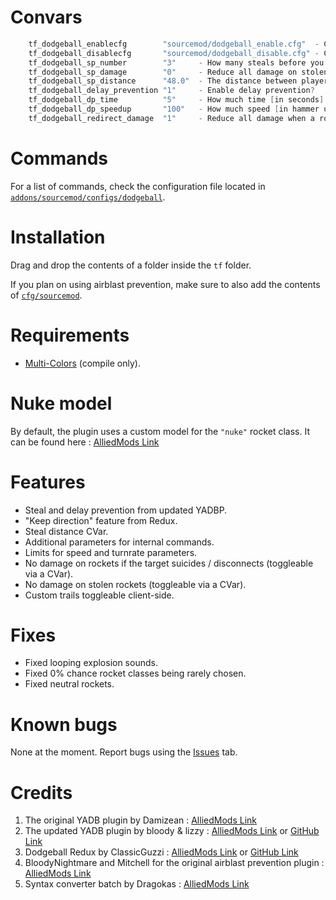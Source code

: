 # Convars
```c
    tf_dodgeball_enablecfg        "sourcemod/dodgeball_enable.cfg"  - Config file to execute when enabling the Dodgeball game mode.
    tf_dodgeball_disablecfg       "sourcemod/dodgeball_disable.cfg" - Config file to execute when disabling the Dodgeball game mode.
    tf_dodgeball_sp_number        "3"     - How many steals before you get slayed?
    tf_dodgeball_sp_damage        "0"     - Reduce all damage on stolen rockets?
    tf_dodgeball_sp_distance      "48.0"  - The distance between players for a steal to register.
    tf_dodgeball_delay_prevention "1"     - Enable delay prevention?
    tf_dodgeball_dp_time          "5"     - How much time [in seconds] before delay prevention activates?
    tf_dodgeball_dp_speedup       "100"   - How much speed [in hammer units per second] should the rocket gain when delayed?
    tf_dodgeball_redirect_damage  "1"     - Reduce all damage when a rocket has an invalid target?
```

# Commands
For a list of commands, check the configuration file located in [`addons/sourcemod/configs/dodgeball`](https://github.com/x07x08/TF2-Dodgeball-Modified/tree/main/TF2Dodgeball/addons/sourcemod/configs/dodgeball).

# Installation
Drag and drop the contents of a folder inside the `tf` folder.

If you plan on using airblast prevention, make sure to also add the contents of [`cfg/sourcemod`](https://github.com/x07x08/TF2-Dodgeball-Modified/tree/main/TF2Dodgeball/cfg/sourcemod).

# Requirements
- [Multi-Colors](https://github.com/Bara/Multi-Colors) (compile only).

# Nuke model
By default, the plugin uses a custom model for the `"nuke"` rocket class. It can be found here : [AlliedMods Link](https://forums.alliedmods.net/showpost.php?s=8fa72450fa0c4941c927d01d2d6245c9&p=2180141&postcount=350)

# Features
- Steal and delay prevention from updated YADBP.
- "Keep direction" feature from Redux.
- Steal distance CVar.
- Additional parameters for internal commands.
- Limits for speed and turnrate parameters.
- No damage on rockets if the target suicides / disconnects (toggleable via a CVar).
- No damage on stolen rockets (toggleable via a CVar).
- Custom trails toggleable client-side.

# Fixes
- Fixed looping explosion sounds.
- Fixed 0% chance rocket classes being rarely chosen.
- Fixed neutral rockets.

# Known bugs
None at the moment. Report bugs using the [Issues](https://github.com/x07x08/TF2-Dodgeball-Modified/issues) tab.

# Credits
1. The original YADB plugin by Damizean : [AlliedMods Link](https://forums.alliedmods.net/showthread.php?t=134503)
2. The updated YADB plugin by bloody & lizzy : [AlliedMods Link](https://forums.alliedmods.net/showthread.php?p=2534328) or [GitHub Link](https://github.com/bloodgit/TF2-Dodgeball)
3. Dodgeball Redux by ClassicGuzzi : [AlliedMods Link](https://forums.alliedmods.net/showthread.php?p=2226728) or [GitHub Link](https://github.com/ClassicSpeed/dodgeball)
4. BloodyNightmare and Mitchell for the original airblast prevention plugin : [AlliedMods Link](https://forums.alliedmods.net/showthread.php?t=233475)
5. Syntax converter batch by Dragokas : [AlliedMods Link](https://forums.alliedmods.net/showpost.php?p=2593268&postcount=54)
